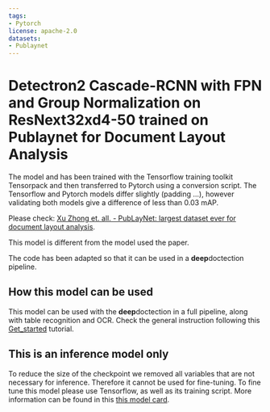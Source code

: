 ```yaml
---
tags:
- Pytorch
license: apache-2.0
datasets:
- Publaynet
---
```



# Detectron2 Cascade-RCNN with FPN and Group Normalization on ResNext32xd4-50 trained on Publaynet for Document Layout Analysis

The model and has been trained with the Tensorflow training toolkit Tensorpack and then transferred to Pytorch using a conversion script. 
The Tensorflow and Pytorch models differ slightly (padding ...), however validating both models give a difference of less than 0.03 mAP.   

Please check: [Xu Zhong et. all. - PubLayNet: largest dataset ever for document layout analysis](https://arxiv.org/abs/1908.07836). 

This model is different from the model used the paper. 

The code has been adapted so that it can be used in a **deep**doctection pipeline. 

## How this model can be used

This model can be used with the **deep**doctection in a full pipeline, along with table recognition and OCR. Check the general instruction following this [Get_started](https://github.com/deepdoctection/deepdoctection/blob/master/notebooks/Get_Started.ipynb) tutorial.

  
## This is an inference model only

To reduce the size of the checkpoint we removed all variables that are not necessary for inference. Therefore it cannot be used for fine-tuning. To fine tune this model please use Tensorflow, as well as its training script. More information can be found in this [this model card](https://huggingface.co/deepdoctection/tp_casc_rcnn_X_32xd4_50_FPN_GN_2FC_publaynet). 

